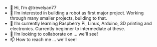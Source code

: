 - 👋 Hi, I’m @trevelyan77
- 👀 I’m interested in building a robot as first major project. Working through many smaller projects, building to that. 
- 🌱 I’m currently learning Raspberry Pi, Linux, Arduino, 3D printing and electronics. Currently beginner to intermediate at these.
- 💞️ I’m looking to collaborate on ... we'll see!
- 📫 How to reach me ... we'll see!

<!---
trevelyan77/trevelyan77 is a ✨ special ✨ repository because its `README.md` (this file) appears on your GitHub profile.
You can click the Preview link to take a look at your changes.
--->

